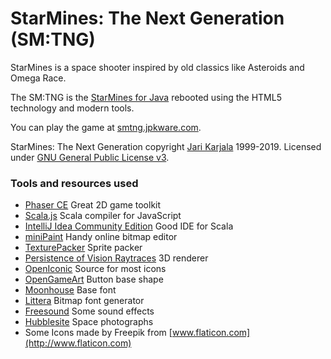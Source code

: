 # StarMines: The Next Generation (SM:TNG)

StarMines is a space shooter inspired by old classics like Asteroids and Omega Race.

The SM:TNG is the [StarMines for Java](http://jpkware.com/smj/StarMines.html) rebooted 
using the HTML5 technology and modern tools.

You can play the game at [smtng.jpkware.com](https://smtng.jpkware.com/).

StarMines: The Next Generation copyright [Jari Karjala](https://www.jarikarjala.com/) 
1999-2019. Licensed under [GNU General Public License v3](LICENSE).

### Tools and resources used

- [Phaser CE](https://github.com/photonstorm/phaser-ce) Great 2D game toolkit 
- [Scala.js](http://www.scala-js.org/) Scala compiler for JavaScript
- [IntelliJ Idea Community Edition](https://www.jetbrains.com/idea/) Good IDE for Scala
- [miniPaint](https://viliusle.github.io/miniPaint/) Handy online bitmap editor
- [TexturePacker](https://www.codeandweb.com/texturepacker) Sprite packer
- [Persistence of Vision Raytraces](http://www.povray.org/) 3D renderer
- [OpenIconic](https://useiconic.com/open) Source for most icons
- [OpenGameArt](https://opengameart.org/) Button base shape
- [Moonhouse](https://www.dafont.com/moonhouse.font) Base font
- [Littera](http://kvazars.com/littera/) Bitmap font generator
- [Freesound](http://freesound.org/) Some sound effects
- [Hubblesite](http://hubblesite.org/) Space photographs
- Some Icons made by Freepik from [www.flaticon.com](http://www.flaticon.com)
